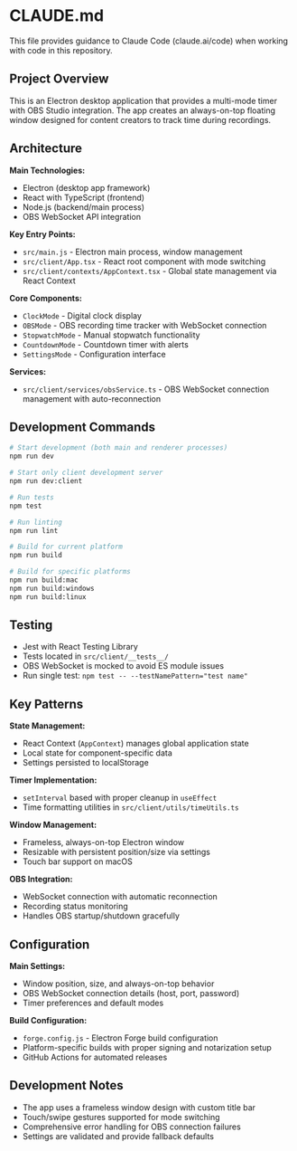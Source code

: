 # CLAUDE.md

This file provides guidance to Claude Code (claude.ai/code) when working with code in this repository.

## Project Overview

This is an Electron desktop application that provides a multi-mode timer with OBS Studio integration. The app creates an always-on-top floating window designed for content creators to track time during recordings.

## Architecture

**Main Technologies:**
- Electron (desktop app framework)
- React with TypeScript (frontend)
- Node.js (backend/main process)
- OBS WebSocket API integration

**Key Entry Points:**
- `src/main.js` - Electron main process, window management
- `src/client/App.tsx` - React root component with mode switching
- `src/client/contexts/AppContext.tsx` - Global state management via React Context

**Core Components:**
- `ClockMode` - Digital clock display
- `OBSMode` - OBS recording time tracker with WebSocket connection
- `StopwatchMode` - Manual stopwatch functionality  
- `CountdownMode` - Countdown timer with alerts
- `SettingsMode` - Configuration interface

**Services:**
- `src/client/services/obsService.ts` - OBS WebSocket connection management with auto-reconnection

## Development Commands

```bash
# Start development (both main and renderer processes)
npm run dev

# Start only client development server
npm run dev:client

# Run tests
npm test

# Run linting
npm run lint

# Build for current platform
npm run build

# Build for specific platforms
npm run build:mac
npm run build:windows
npm run build:linux
```

## Testing

- Jest with React Testing Library
- Tests located in `src/client/__tests__/`
- OBS WebSocket is mocked to avoid ES module issues
- Run single test: `npm test -- --testNamePattern="test name"`

## Key Patterns

**State Management:**
- React Context (`AppContext`) manages global application state
- Local state for component-specific data
- Settings persisted to localStorage

**Timer Implementation:**
- `setInterval` based with proper cleanup in `useEffect`
- Time formatting utilities in `src/client/utils/timeUtils.ts`

**Window Management:**
- Frameless, always-on-top Electron window
- Resizable with persistent position/size via settings
- Touch bar support on macOS

**OBS Integration:**
- WebSocket connection with automatic reconnection
- Recording status monitoring
- Handles OBS startup/shutdown gracefully

## Configuration

**Main Settings:**
- Window position, size, and always-on-top behavior
- OBS WebSocket connection details (host, port, password)
- Timer preferences and default modes

**Build Configuration:**
- `forge.config.js` - Electron Forge build configuration
- Platform-specific builds with proper signing and notarization setup
- GitHub Actions for automated releases

## Development Notes

- The app uses a frameless window design with custom title bar
- Touch/swipe gestures supported for mode switching
- Comprehensive error handling for OBS connection failures
- Settings are validated and provide fallback defaults